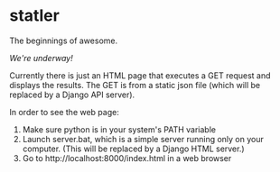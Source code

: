 # statler

The beginnings of awesome.

*We're underway!*

Currently there is just an HTML page that executes a GET request and displays the results. The GET is from a static json file (which will be replaced by a Django API server).

In order to see the web page:

1. Make sure python is in your system's PATH variable
2. Launch server.bat, which is a simple server running only on your computer. (This will be replaced by a Django HTML server.)
3. Go to http://localhost:8000/index.html in a web browser

